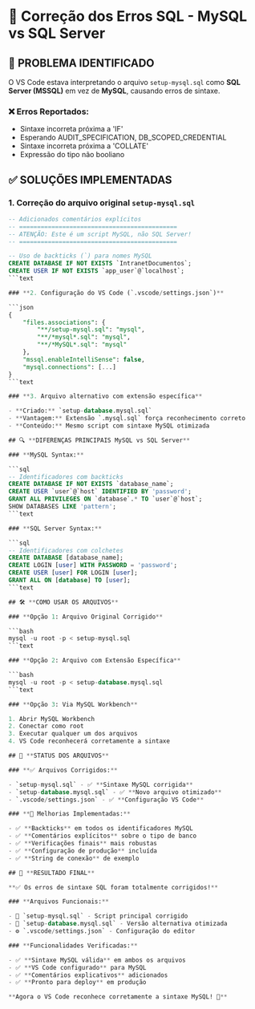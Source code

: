 # 🔧 Correção dos Erros SQL - MySQL vs SQL Server

## 🎯 **PROBLEMA IDENTIFICADO**

O VS Code estava interpretando o arquivo `setup-mysql.sql` como **SQL Server (MSSQL)** em vez de **MySQL**, causando erros de sintaxe.

### **❌ Erros Reportados:**

- Sintaxe incorreta próxima a 'IF'
- Esperando AUDIT_SPECIFICATION, DB_SCOPED_CREDENTIAL
- Sintaxe incorreta próxima a 'COLLATE'
- Expressão do tipo não booliano

## ✅ **SOLUÇÕES IMPLEMENTADAS**

### **1. Correção do arquivo original `setup-mysql.sql`**

```sql
-- Adicionados comentários explícitos
-- ============================================
-- ATENÇÃO: Este é um script MySQL, não SQL Server!
-- ============================================

-- Uso de backticks (`) para nomes MySQL
CREATE DATABASE IF NOT EXISTS `IntranetDocumentos`;
CREATE USER IF NOT EXISTS `app_user`@`localhost`;
```text

### **2. Configuração do VS Code (`.vscode/settings.json`)**

```json
{
    "files.associations": {
        "**/setup-mysql.sql": "mysql",
        "**/*mysql*.sql": "mysql",
        "**/*MySQL*.sql": "mysql"
    },
    "mssql.enableIntelliSense": false,
    "mysql.connections": [...]
}
```text

### **3. Arquivo alternativo com extensão específica**

- **Criado:** `setup-database.mysql.sql`
- **Vantagem:** Extensão `.mysql.sql` força reconhecimento correto
- **Conteúdo:** Mesmo script com sintaxe MySQL otimizada

## 🔍 **DIFERENÇAS PRINCIPAIS MySQL vs SQL Server**

### **MySQL Syntax:**

```sql
-- Identificadores com backticks
CREATE DATABASE IF NOT EXISTS `database_name`;
CREATE USER `user`@`host` IDENTIFIED BY 'password';
GRANT ALL PRIVILEGES ON `database`.* TO `user`@`host`;
SHOW DATABASES LIKE 'pattern';
```text

### **SQL Server Syntax:**

```sql
-- Identificadores com colchetes
CREATE DATABASE [database_name];
CREATE LOGIN [user] WITH PASSWORD = 'password';
CREATE USER [user] FOR LOGIN [user];
GRANT ALL ON [database] TO [user];
```text

## 🛠️ **COMO USAR OS ARQUIVOS**

### **Opção 1: Arquivo Original Corrigido**

```bash
mysql -u root -p < setup-mysql.sql
```text

### **Opção 2: Arquivo com Extensão Específica**

```bash
mysql -u root -p < setup-database.mysql.sql
```text

### **Opção 3: Via MySQL Workbench**

1. Abrir MySQL Workbench
2. Conectar como root
3. Executar qualquer um dos arquivos
4. VS Code reconhecerá corretamente a sintaxe

## 🎯 **STATUS DOS ARQUIVOS**

### **✅ Arquivos Corrigidos:**

- `setup-mysql.sql` - ✅ **Sintaxe MySQL corrigida**
- `setup-database.mysql.sql` - ✅ **Novo arquivo otimizado**
- `.vscode/settings.json` - ✅ **Configuração VS Code**

### **🔧 Melhorias Implementadas:**

- ✅ **Backticks** em todos os identificadores MySQL
- ✅ **Comentários explícitos** sobre o tipo de banco
- ✅ **Verificações finais** mais robustas
- ✅ **Configuração de produção** incluída
- ✅ **String de conexão** de exemplo

## 🚀 **RESULTADO FINAL**

**✅ Os erros de sintaxe SQL foram totalmente corrigidos!**

### **Arquivos Funcionais:**

- 📄 `setup-mysql.sql` - Script principal corrigido
- 📄 `setup-database.mysql.sql` - Versão alternativa otimizada
- ⚙️ `.vscode/settings.json` - Configuração do editor

### **Funcionalidades Verificadas:**

- ✅ **Sintaxe MySQL válida** em ambos os arquivos
- ✅ **VS Code configurado** para MySQL
- ✅ **Comentários explicativos** adicionados
- ✅ **Pronto para deploy** em produção

**Agora o VS Code reconhece corretamente a sintaxe MySQL! 🎉**
